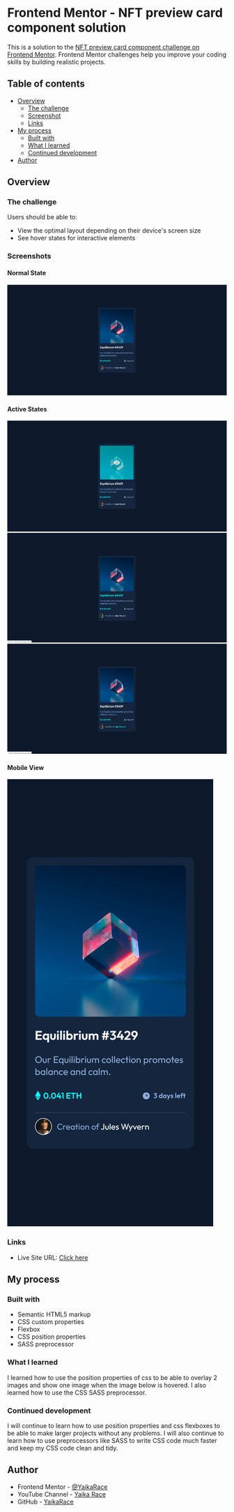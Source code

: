 # Frontend Mentor - NFT preview card component solution

This is a solution to the [NFT preview card component challenge on Frontend Mentor](https://www.frontendmentor.io/challenges/nft-preview-card-component-SbdUL_w0U). Frontend Mentor challenges help you improve your coding skills by building realistic projects. 

## Table of contents

- [Overview](#overview)
  - [The challenge](#the-challenge)
  - [Screenshot](#screenshots)
  - [Links](#links)
- [My process](#my-process)
  - [Built with](#built-with)
  - [What I learned](#what-i-learned)
  - [Continued development](#continued-development)
- [Author](#author)


## Overview

### The challenge

Users should be able to:

- View the optimal layout depending on their device's screen size
- See hover states for interactive elements

### Screenshots

#### Normal State
![](screenshots/screenshot.png)

#### Active States
![](screenshots/active1.png)
![](screenshots/active2.png)
![](screenshots/active3.png)

#### Mobile View
![](screenshots/mobile.png)


### Links

- Live Site URL: [Click here](https://nft-preview-card-component-yaikarace.netlify.app)

## My process

### Built with

- Semantic HTML5 markup
- CSS custom properties
- Flexbox
- CSS position properties
- SASS preprocessor


### What I learned

I learned how to use the position properties of css to be able to overlay 2 images and show one image when the image below is hovered.
I also learned how to use the CSS SASS preprocessor.

### Continued development

I will continue to learn how to use position properties and css flexboxes to be able to make larger projects without any problems.
I will also continue to learn how to use preprocessors like SASS to write CSS code much faster and keep my CSS code clean and tidy.

## Author

- Frontend Mentor - [@YaikaRace](https://www.frontendmentor.io/profile/yaikarace)
- YouTube Channel - [Yaika Race](https://www.youtube.com/c/yaikarace)
- GitHub - [YaikaRace](https://www.github.com/yaikarace)